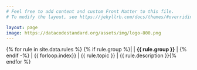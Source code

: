 ```yaml
---
# Feel free to add content and custom Front Matter to this file.
# To modify the layout, see https://jekyllrb.com/docs/themes/#overriding-theme-defaults

layout: page
image: https://datacodestandard.org/assets/img/logo-800.png
---
```


{% for rule in site.data.rules %}
{% if rule.group %}| | **{{ rule.group }}** |
{% endif -%}
| {{ forloop.index}} | {{ rule.topic }} | {{ rule.description }}{% endfor %}

